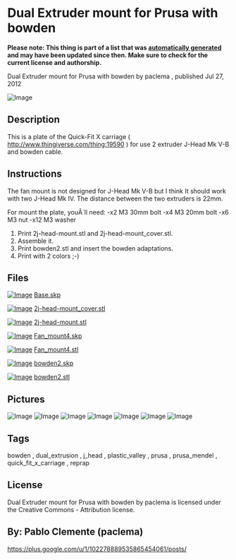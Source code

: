 Dual Extruder mount for Prusa with bowden
===============
**Please note: This thing is part of a list that was [automatically generated](https://github.com/carlosgs/export-things) and may have been updated since then. Make sure to check for the current license and authorship.**  

Dual Extruder mount for Prusa with bowden  by paclema , published Jul 27, 2012

![Image](img/2012-07-25_01.39.26_display_large_display_large.jpg)

Description
--------
<p>This is a plate of the Quick-Fit X carriage ( <a href="http://www.thingiverse.com/thing:19590" rel="nofollow">http://www.thingiverse.com/thing:19590</a> ) for use 2 extruder J-Head Mk V-B and bowden cable.</p>

Instructions
--------
<p>The fan mount is not designed for J-Head Mk V-B but I think It should work with two J-Head Mk IV. 
The distance between the two extruders is 22mm.</p>
<p>For mount the plate, youÂ´ll need:
-x2 M3 30mm bolt
-x4 M3 20mm bolt
-x6 M3 nut
-x12 M3 washer</p>
<ol>
<li>Print 2j-head-mount.stl and 2j-head-mount_cover.stl.</li>
<li>Assemble it.</li>
<li>Print bowden2.stl and insert the bowden adaptations.</li>
<li>Print with 2 colors ;-)</li>
</ol>

Files
--------
[![Image](img/Gears_preview_tinycard.jpg)](Base.skp)
 [ Base.skp](Base.skp)  

[![Image](img/2j-head-mount_cover_preview_tinycard.jpg)](2j-head-mount_cover.stl)
 [ 2j-head-mount_cover.stl](2j-head-mount_cover.stl)  

[![Image](img/2j-head-mount_preview_tinycard.jpg)](2j-head-mount.stl)
 [ 2j-head-mount.stl](2j-head-mount.stl)  

[![Image](img/Gears_preview_tinycard.jpg)](Fan_mount4.skp)
 [ Fan_mount4.skp](Fan_mount4.skp)  

[![Image](img/Fan_mount4_preview_tinycard.jpg)](Fan_mount4.stl)
 [ Fan_mount4.stl](Fan_mount4.stl)  

[![Image](img/Gears_preview_tinycard.jpg)](bowden2.skp)
 [ bowden2.skp](bowden2.skp)  

[![Image](img/bowden2_preview_tinycard.jpg)](bowden2.stl)
 [ bowden2.stl](bowden2.stl)  



Pictures
--------
![Image](img/2012-07-25_01.42.38_display_large_display_large.jpg)
![Image](img/2012-07-24_23.58.55_display_large_display_large.jpg)
![Image](img/2012-07-25_01.52.39_display_large_display_large.jpg)
![Image](img/Fan_mount4_display_large.jpg)
![Image](img/bowden2_display_large.jpg)
![Image](img/2j-head-mount_display_large.jpg)
![Image](img/2j-head-mount_cover_display_large.jpg)


Tags
--------
bowden , dual_extrusion , j_head , plastic_valley , prusa , prusa_mendel , quick_fit_x_carriage , reprap  

  

License
--------
Dual Extruder mount for Prusa with bowden by paclema is licensed under the Creative Commons - Attribution license.  



By: Pablo Clemente (paclema)
--------
<https://plus.google.com/u/1/102278889535865454061/posts/>